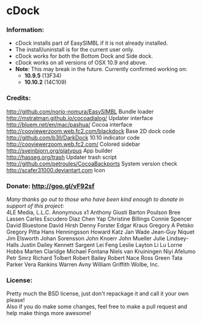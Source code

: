 # cDock

### Information:
* cDock installs part of EasySIMBL if it is not already installed.
* The install/uninstall is for the current user only.
* cDock works for both the Bottom Dock and Side dock.	
* cDock works on all versions of OSX 10.9 and above.    
* **Note**: This may break in the future. Currently confirmed working on:    
    * **10.9.5** (13F34)    
    * **10.10.2** (14C109) 

### Credits: 
http://github.com/norio-nomura/EasySIMBL	Bundle loader    
http://mstratman.github.io/cocoadialog/		Updater interface    
http://bluem.net/en/mac/pashua/				Cocoa interface    
http://cooviewerzoom.web.fc2.com/blackdock	Base 2D dock code    
http://github.com/b3ll/DarkDock				10.10 indicator code    
http://cooviewerzoom.web.fc2.com/			Colored sidebar    
http://sveinbjorn.org/platypus				App builder    
http://hasseg.org/trash						Updater trash script    
http://github.com/petroules/CocoaBackports	System version check    
http://scafer31000.deviantart.com			Icon    

### Donate:  http://goo.gl/vF92sf
*Many thanks go out to those who have been kind enough to donate in support of this project:*    
4LE Media, L.L.C.
Anonymous x1
Anthony Giusti
Barton Poulson
Bree Lassen
Carles Escudero Diaz
Chen Yap
Christine Billings
Connie Spencer
David Bluestone
David Hirsh
Denny Forster
Edgar Kraus
Gregory A Petsko
Gregory Pitta
Hans Henningsson
Howard Katz
Jan Wade
Jean-Guy Niquet
Jim Elsworth
Johan Sorensson
John Knoerr
John Mueller
Julie Lindsey-Halls
Justin Dailey
Kennett Sargent
Lei Feng
Leslie Layton
Li Lu
Lorne Hobbs
Marten Claridge
Michael Fontana
Niels van Kruiningen
Niyi Afelumo
Petr Smrz
Richard Tolbert
Robert Bailey
Robert Nace
Ross Green
Tata Parker
Vera Rankins
Warren Avny
William Griffith
Wolbe, Inc.   

### License:
Pretty much the BSD license, just don't repackage it and call it your own please!    
Also if you do make some changes, feel free to make a pull request and help make things more awesome!
